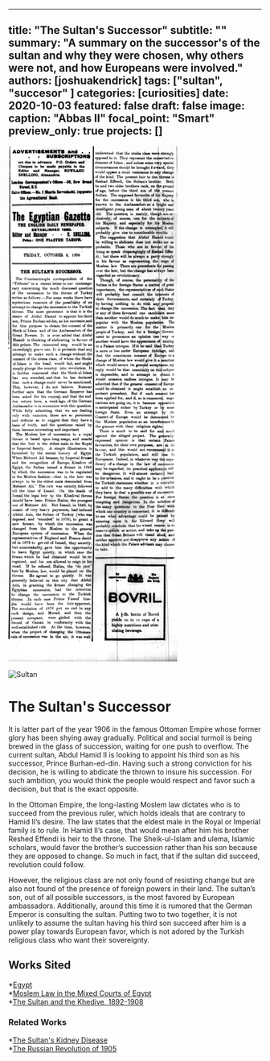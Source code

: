 ---
title: "The Sultan's Successor"
subtitle: "" <!--optional-->
summary: "A summary on the successor's of the sultan and why they were chosen, why others were not, and how Europeans were involved."
authors: [joshuakendrick]
tags: ["sultan", "succesor" <!--add more as needed-->]
categories: [curiosities]
date: 2020-10-03
featured: false
draft: false
image:
  caption: "Abbas II"
  focal_point: "Smart"
  preview_only: true
projects: []
--
![The Sultan's Successor](BlogPost.jpg "Article")

![Sultan](featured.jpg)

# The Sultan's Successor


   It is latter part of the year 1906 in the famous Ottoman Empire whose former glory has been shying away gradually. Political and social turmoil is being brewed in the glass of succession, waiting for one push to overflow. The current sultan, Abdul Hamid II is looking to appoint his third son as his successor, Prince Burhan-ed-din. Having such a strong conviction for his decision, he is willing to abdicate the thrown to insure his succession. For such ambition, you would think the people would respect and favor such a decision, but that is the exact opposite.   
	
	
   In the Ottoman Empire, the long-lasting Moslem law dictates who is to succeed from the previous ruler, which holds ideals that are contrary to Hamid II’s desire. The law states that the eldest male in the Royal or Imperial family is to rule. In Hamid II’s case, that would mean after him his brother Reshed Effendi is heir to the throne. The Sheik-ul-Islam and ulema, Islamic scholars, would favor the brother’s succession rather than his son because they are opposed to change. So much in fact, that if the sultan did succeed, revolution could follow.    
	
	
   However, the religious class are not only found of resisting change but are also not found of the presence of foreign powers in their land.  The sultan’s son, out of all possible successors, is the most favored by European ambassadors. Additionally, around this time it is rumored that the German Emperor is consulting the sultan. Putting two to two together, it is not unlikely to assume the sultan having his third son succeed after him is a power play towards European favor, which is not adored by the Turkish religious class who want their sovereignty.   


## Works Sited
*[Egypt](https://www.jstor.org/stable/j.ctt7rjf4.16)    
*[Moslem Law in the Mixed Courts of Egypt](https://www.jstor.org/stable/754198)    
*[The Sultan and the Khedive, 1892-1908](https://www.jstor.org/stable/4282434)    

### Related Works
*[The Sultan's Kidney Disease](https://dig-eg-gaz.github.io/post/2019-12-13-jimmymendez/)  
*[The Russian Revolution of 1905](https://dig-eg-gaz.github.io/post/2019-10-16-oscar/)  

